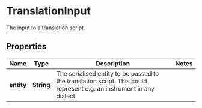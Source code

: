 

# TranslationInput

The input to a translation script.

## Properties

Name | Type | Description | Notes
------------ | ------------- | ------------- | -------------
**entity** | **String** | The serialised entity to be passed to the translation script. This could represent e.g. an instrument in any  dialect. | 



